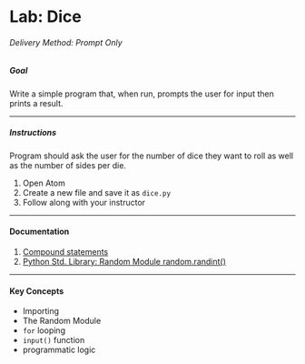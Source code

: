 # Lab: Dice

###### Delivery Method: Prompt Only

##### Goal

Write a simple program that, when run, prompts the user for input then prints a result.

--------------------

##### Instructions

Program should ask the user for the number of dice they want to roll as well as the number of sides per die.

1. Open Atom
1. Create a new file and save it as `dice.py`
1. Follow along with your instructor

-------------------
#### Documentation

1. [Compound statements](https://docs.python.org/3/reference/compound_stmts.html)
1. [Python Std. Library: Random Module random.randint()](https://docs.python.org/3/library/random.html#random.randint)

----------------------
#### Key Concepts

- Importing
- The Random Module
- `for` looping
- `input()` function
- programmatic logic
